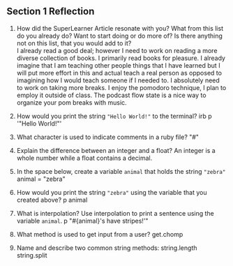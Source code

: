## Section 1 Reflection

1. How did the SuperLearner Article resonate with you? What from this list do you already do? Want to start doing or do more of? Is there anything not on this list, that you would add to it?  
I already read a good deal; however I need to work on reading a more diverse collection of books. I primarily read books for pleasure. I already imagine that I am teaching other people things that I have learned but I will put more effort in this and actual teach a real person as opposed to imagining how I would teach someone if I needed to. I absolutely need to work on taking more breaks. I enjoy the pomodoro technique, I plan to employ it outside of class. The podcast flow state is a nice way to organize your pom breaks with music.

2. How would you print the string `"Hello World!"` to the terminal?
 irb p '"Hello World!"'
3. What character is used to indicate comments in a ruby file?
"#"
4. Explain the difference between an integer and a float?
An integer is a whole number while a float contains a decimal.
5. In the space below, create a variable `animal` that holds the string `"zebra"`
animal = "zebra"
6. How would you print the string `"zebra"` using the variable that you created above?
p animal
7. What is interpolation? Use interpolation to print a sentence using the variable `animal`.
p "#{animal}'s have stripes!'"
8. What method is used to get input from a user?
get.chomp
9. Name and describe two common string methods:
string.length
string.split
